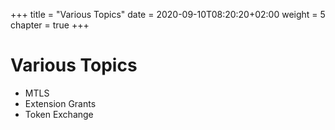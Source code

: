 +++
title = "Various Topics"
date = 2020-09-10T08:20:20+02:00
weight = 5
chapter = true
+++

# Various Topics

* MTLS
* Extension Grants
* Token Exchange